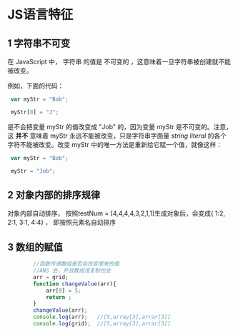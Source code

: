 #  JS语言特征



## 1  字符串不可变

 在 JavaScript 中， 字符串  的值是  不可变的 ，这意味着一旦字符串被创建就不能被改变。

 例如，下面的代码：

```js
 var myStr = "Bob";

 myStr[0] = "J";
```

 是不会把变量  myStr  的值改变成 "Job" 的，因为变量  myStr  是不可变的。注意，这  **并不**  意味着  myStr  永远不能被改变，只是字符串字面量  *string literal*  的各个字符不能被改变。改变  myStr  中的唯一方法是重新给它赋一个值，就像这样：

```js
 var myStr = "Bob";

 myStr = "Job";
```



## 2 对象内部的排序规律

对象内部自动排序，
按照testNum = [4,4,4,4,3,2,1,1]生成对象后，会变成{ 1:2, 2:1, 3:1, 4:4} ，
即按照元素名自动排序



## 3 数组的赋值

```js
        //函数传递数组是否会改变原来的值
        //ANS 会，并且数组浅复制也会
        arr = grid;
        function changeValue(arr){
            arr[0] = 5;
            return ;
        }
        changeValue(arr);	
        console.log(arr);	//[5,array[3],arrar[3]]
        console.log(grid);	//[5,array[3],arrar[3]]
```

